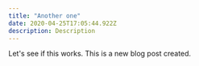 ```yaml
---
title: "Another one"
date: 2020-04-25T17:05:44.922Z
description: Description
---
```

Let's see if this works. This is a new blog post created.
